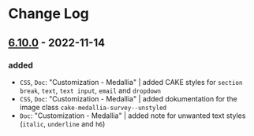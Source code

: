 # Change Log

## [6.10.0](https://github.com/cake-hub/lidl-web-bootstrap_theme/tree/v6.10.0) - 2022-11-14

### added

* `CSS`, `Doc`: "Customization - Medallia" | added CAKE styles for `section break`, `text`, `text input`, `email` and `dropdown`
* `CSS`, `Doc`: "Customization - Medallia" | added dokumentation for the image class `cake-medallia-survey--unstyled`
* `Doc`: "Customization - Medallia" | added note for unwanted text styles (`italic`, `underline` and `h6`)
